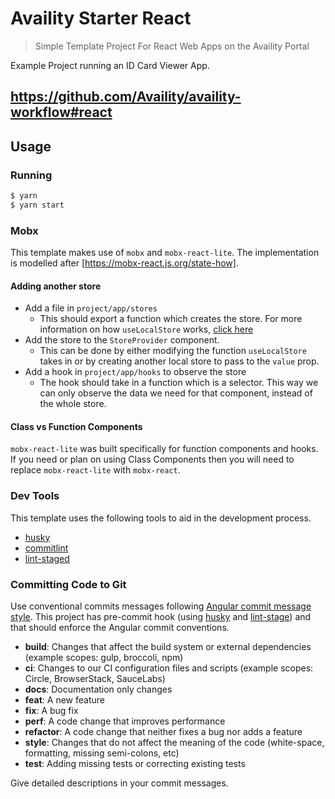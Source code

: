 # Availity Starter React

> Simple Template Project For React Web Apps on the Availity Portal

Example Project running an ID Card Viewer App.

## https://github.com/Availity/availity-workflow#react

## Usage

### Running

```bash
$ yarn
$ yarn start
```

### Mobx

This template makes use of `mobx` and `mobx-react-lite`. The implementation is modelled after [https://mobx-react.js.org/state-how].

#### Adding another store

- Add a file in `project/app/stores`
  - This should export a function which creates the store. For more information on how `useLocalStore` works, [click here](https://mobx-react.js.org/state-local)
- Add the store to the `StoreProvider` component.
  - This can be done by either modifying the function `useLocalStore` takes in or by creating another local store to pass to the `value` prop.
- Add a hook in `project/app/hooks` to observe the store
  - The hook should take in a function which is a selector. This way we can only observe the data we need for that component, instead of the whole store.

#### Class vs Function Components

`mobx-react-lite` was built specifically for function components and hooks. If you need or plan on using Class Components then you will need to replace `mobx-react-lite` with `mobx-react`.

### Dev Tools

This template uses the following tools to aid in the development process.

- [husky](https://github.com/typicode/husky#readme)
- [commitlint](https://github.com/conventional-changelog/commitlint#readme)
- [lint-staged](https://github.com/okonet/lint-staged#readme)

### Committing Code to Git

Use conventional commits messages following [Angular commit message style](https://github.com/angular/angular/blob/master/CONTRIBUTING.md). This project has pre-commit hook (using [husky](https://github.com/typicode/husky) and [lint-stage](https://github.com/okonet/lint-staged)) and that should enforce the Angular commit conventions.

- **build**: Changes that affect the build system or external dependencies (example scopes: gulp, broccoli, npm)
- **ci**: Changes to our CI configuration files and scripts (example scopes: Circle, BrowserStack, SauceLabs)
- **docs**: Documentation only changes
- **feat**: A new feature
- **fix**: A bug fix
- **perf**: A code change that improves performance
- **refactor**: A code change that neither fixes a bug nor adds a feature
- **style**: Changes that do not affect the meaning of the code (white-space, formatting, missing semi-colons, etc)
- **test**: Adding missing tests or correcting existing tests

Give detailed descriptions in your commit messages.
